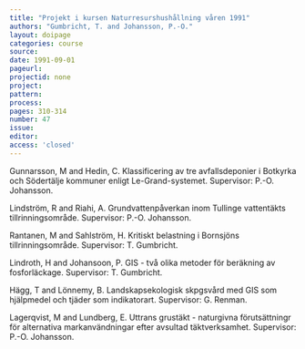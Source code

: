 ```yaml
---
title: "Projekt i kursen Naturresurshushållning våren 1991"
authors: "Gumbricht, T. and Johansson, P.-O."
layout: doipage
categories: course
source:
date: 1991-09-01
pageurl:
projectid: none
project:
pattern:
process:
pages: 310-314
number: 47
issue:
editor:
access: 'closed'
---
```


Gunnarsson, M and Hedin, C. Klassificering av tre avfallsdeponier i Botkyrka och Södertälje kommuner enligt Le-Grand-systemet. Supervisor: P.-O. Johansson.

Lindström, R and Riahi, A. Grundvattenpåverkan inom Tullinge vattentäkts tillrinningsområde.  Supervisor: P.-O. Johansson.

Rantanen, M and Sahlström, H. Kritiskt belastning i Bornsjöns tillrinningsområde. Supervisor: T. Gumbricht.

Lindroth, H and Johansoon, P. GIS - två olika metoder för beräkning av fosforläckage. Supervisor: T. Gumbricht.

Hägg, T and Lönnemy, B. Landskapsekologisk skpgsvård med GIS som hjälpmedel och tjäder som indikatorart. Supervisor: G. Renman.

Lagerqvist, M and Lundberg, E. Uttrans grustäkt - naturgivna förutsättningr för alternativa markanvändningar efter avsultad täktverksamhet. Supervisor: P.-O. Johansson.
